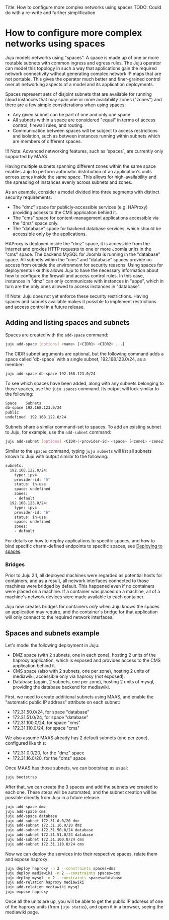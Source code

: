 Title: How to configure more complex networks using spaces
TODO: Could do with a re-write and further simplification

# How to configure more complex networks using spaces

Juju models networks using "spaces". A space is made up of one or more routable
subnets with common ingress and egress rules. The Juju operator can model this
topology in such a way that applications gain the required network connectivity
without generating complex network IP maps that are not portable. This gives
the operator much better and finer-grained control over all networking aspects
of a model and its application deployments. 

Spaces represent sets of disjoint subnets that are available for running cloud
instances that may span one or more availability zones ("zones") and there are
a few simple considerations when using spaces:

- Any given subnet can be part of one and only one space.
- All subnets within a space are considered "equal" in terms of access control,
  firewall rules, and routing.
- Communication between spaces will be subject to access restrictions and
  isolation, such as between instances running within subnets which are members
  of different spaces.

!!! Note: Advanced networking features, such as 'spaces`, are currently only
supported by MAAS.

Having multiple subnets spanning different zones within the same space enables
Juju to perform automatic distribution of an application's units across zones
inside the same space. This allows for high-availability and the spreading of
instances evenly across subnets and zones.

As an example, consider a model divided into three segments with
distinct security requirements:

- The "dmz" space for publicly-accessible services (e.g. HAProxy) providing
  access to the CMS application behind it.
- The "cms" space for content-management applications accessible via the "dmz"
  space only.
- The "database" space for backend database services, which should be accessible
  only by the applications.

HAProxy is deployed inside the "dmz" space, it is accessible from the Internet
and proxies HTTP requests to one or more Joomla units in the "cms" space.
The backend MySQL for Joomla is running in the "database" space. All subnets
within the "cms" and "database" spaces provide no access from outside the
environment for security reasons. Using spaces for deployments like this allows
Juju to have the necessary information about how to configure the firewall and
access control rules. In this case, instances in "dmz" can only communicate
with instances in "apps", which in turn are the only ones allowed to access
instances in "database".

!!! Note: Juju does not yet enforce these security restrictions. Having spaces
and subnets available makes it possible to implement restrictions and access
control in a future release.

## Adding and listing spaces and subnets

Spaces are created with the `add-space` command:

```bash
juju add-space [options] <name> [<CIDR1> <CIDR2> ...]
```

The CIDR subnet arguments are optional, but the following command adds a space
called 'db-space` with a single subnet, 192.168.123.0/24, as a member:

```bash
juju add-space db-space 192.168.123.0/24
```

To see which spaces have been added, along with any subnets belonging to those
spaces, use the `juju spaces` command. Its output will look similar to the
following:

```bash
Space    Subnets
db-space 192.168.123.0/24
public
undefined  192.168.122.0/24
```

Subnets share a similar command-set to spaces. To add an existing subnet to
Juju, for example, use the `add-subnet` command:

```bash
juju add-subnet [options] <CIDR>|<provider-id> <space> [<zone1> <zone2> ...]
```

Similar to the `spaces` command, typing `juju subnets` will list all subnets known
to Juju with output similar to the following:

```bash
subnets:
  192.168.122.0/24:
    type: ipv4
    provider-id: "5"
    status: in-use
    space: undefined
    zones:
    - default
  192.168.123.0/24:
    type: ipv4
    provider-id: "6"
    status: in-use
    space: undefined
    zones:
    - default
```

For details on how to deploy applications to specific spaces, and how to bind
specific charm-defined endpoints to specific spaces, see [Deploying to
spaces][deployspaces].

### Bridges

Prior to Juju 2.1, all deployed machines were regarded as potential hosts for
containers, and as a result, all network interfaces connected to those machines
were bridged by default. This happened even if no containers were placed on a
machine. If a container was placed on a machine, all of a machine's network
devices were made available to each container. 

Juju now creates bridges for containers *only* when Juju knows the spaces an
application may require, and the container's bridge for that application will
only connect to the required network interfaces. 

## Spaces and subnets example

Let's model the following deployment in Juju:

- DMZ space (with 2 subnets, one in each zone), hosting 2
  units of the haproxy application, which is exposed and provides
  access to the CMS application behind it.
- CMS space (also with 2 subnets, one per zone), hosting 2
  units of mediawiki, accessible only via haproxy (not exposed).
- Database (again, 2 subnets, one per zone), hosting 2 units of
  mysql, providing the database backend for mediawiki.

First, we need to create additional subnets using MAAS, and enable
the "automatic public IP address" attribute on each subnet:

- 172.31.50.0/24, for space "database"
- 172.31.51.0/24, for space "database"
- 172.31.100.0/24, for space "cms"
- 172.31.110.0/24, for space "cms"

We also assume MAAS already has 2 default subnets (one per
zone), configured like this:

- 172.31.0.0/20, for the "dmz" space
- 172.31.16.0/20, for the "dmz" space

Once MAAS has those subnets, we can bootstrap as usual:

```bash
juju bootstrap
```

After that, we can create the 3 spaces and add the subnets we
created to each one. These steps will be automated, and the subnet
creation will be possible directly from Juju in a future release.

```bash
juju add-space dmz
juju add-space cms
juju add-space database
juju add-subnet 172.31.0.0/20 dmz
juju add-subnet 172.31.16.0/20 dmz
juju add-subnet 172.31.50.0/24 database
juju add-subnet 172.31.51.0/24 database
juju add-subnet 172.31.100.0/24 cms
juju add-subnet 172.31.110.0/24 cms
```

Now we can deploy the services into their respective spaces,
relate them and expose haproxy:

```bash
juju deploy haproxy -n 2 --constraints spaces=dmz
juju deploy mediawiki -n 2 --constraints spaces=cms
juju deploy mysql -n 2 --constraints spaces=database
juju add-relation haproxy mediawiki
juju add-relation mediawiki mysql
juju expose haproxy
```

Once all the units are up, you will be able to get the public
IP address of one of the haproxy units (from `juju status`), and
open it in a browser, seeing the mediawiki page.

[createbundles]: ./charms-bundles.html#binding_endpoints_of_applications_within_a_bundle
[deployspaces]: ./charms-deploying.html#deploying-to-spaces
